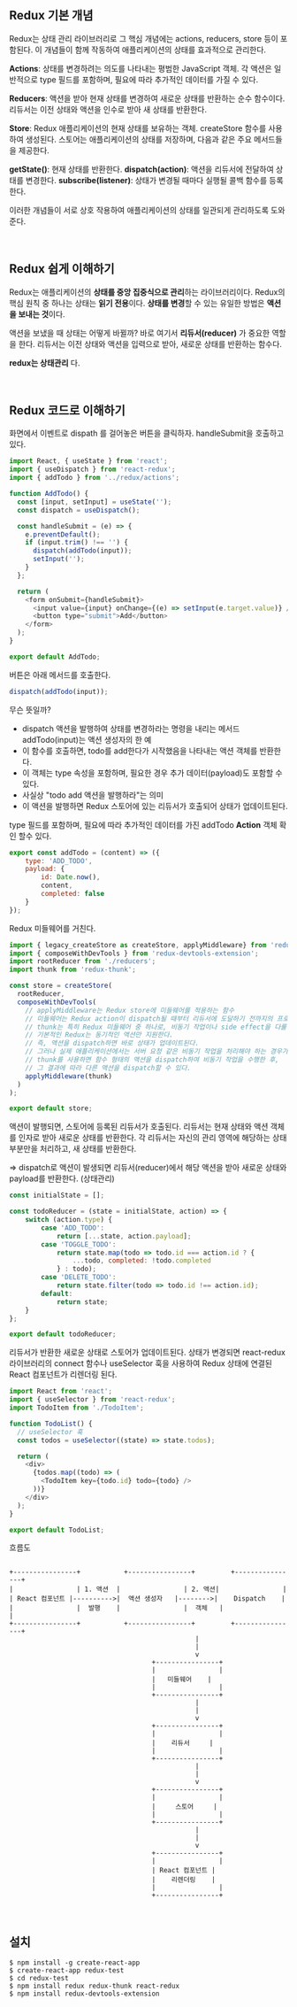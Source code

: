 <br/>

## Redux 기본 개념

Redux는 상태 관리 라이브러리로
그 핵심 개념에는 actions, reducers, store 등이 포함된다. 
이 개념들이 함께 작동하여 애플리케이션의 상태를 효과적으로 관리한다.

**Actions**: 상태를 변경하려는 의도를 나타내는 평범한 JavaScript 객체. 
각 액션은 일반적으로 type 필드를 포함하며, 필요에 따라 추가적인 데이터를 가질 수 있다.

**Reducers**: 액션을 받아 현재 상태를 변경하여 새로운 상태를 반환하는 순수 함수이다. 
리듀서는 이전 상태와 액션을 인수로 받아 새 상태를 반환한다.

**Store**: Redux 애플리케이션의 현재 상태를 보유하는 객체. 
createStore 함수를 사용하여 생성된다. 
스토어는 애플리케이션의 상태를 저장하며, 다음과 같은 주요 메서드들을 제공한다.

**getState()**: 현재 상태를 반환한다.
**dispatch(action)**: 액션을 리듀서에 전달하여 상태를 변경한다.
**subscribe(listener)**: 상태가 변경될 때마다 실행될 콜백 함수를 등록한다.

이러한 개념들이 서로 상호 작용하여 애플리케이션의 상태를 일관되게 관리하도록 도와준다.

<br/>

## Redux 쉽게 이해하기 

Redux는 애플리케이션의 **상태를 중앙 집중식으로 관리**하는 라이브러리이다. 
Redux의 핵심 원칙 중 하나는 상태는 **읽기 전용**이다.
**상태를 변경**할 수 있는 유일한 방법은 **액션을 보내는 것**이다.

액션을 보냈을 때 상태는 어떻게 바뀔까? 
바로 여기서 **리듀서(reducer)** 가 중요한 역할을 한다. 
리듀서는 이전 상태와 액션을 입력으로 받아, 새로운 상태를 반환하는 함수다.

**redux는 상태관리** 다.

<br/>

## Redux 코드로 이해하기

화면에서 이벤트로 dispath 를 걸어놓은 버튼을 클릭하자.
handleSubmit을 호출하고 있다.

```js
import React, { useState } from 'react';
import { useDispatch } from 'react-redux';
import { addTodo } from '../redux/actions';

function AddTodo() {
  const [input, setInput] = useState('');
  const dispatch = useDispatch();

  const handleSubmit = (e) => {
    e.preventDefault();
    if (input.trim() !== '') {
      dispatch(addTodo(input));
      setInput('');
    }
  };

  return (
    <form onSubmit={handleSubmit}>
      <input value={input} onChange={(e) => setInput(e.target.value)} />
      <button type="submit">Add</button>
    </form>
  );
}

export default AddTodo;
```

버튼은 아래 메서드를 호출한다.
```js
dispatch(addTodo(input));  
```

무슨 뜻일까?

- dispatch 액션을 발행하여 상태를 변경하라는 명령을 내리는 메서드
addTodo(input)는 액션 생성자의 한 예
- 이 함수를 호출하면, todo를 add한다가 시작했음을 나타내는 액션 객체를 반환한다.
- 이 객체는 type 속성을 포함하며, 필요한 경우 추가 데이터(payload)도 포함할 수 있다.
- 사실상 "todo add 액션을 발행하라"는 의미
- 이 액션을 발행하면 Redux 스토어에 있는 리듀서가 호출되어 상태가 업데이트된다.

type 필드를 포함하며, 필요에 따라 추가적인 데이터를 가진 addTodo **Action** 객체 확인 할수 있다.

```js
export const addTodo = (content) => ({
    type: 'ADD_TODO',
    payload: {
        id: Date.now(),
        content,
        completed: false
    }
});
```

Redux 미들웨어를 거친다.

```js
import { legacy_createStore as createStore, applyMiddleware} from 'redux'
import { composeWithDevTools } from 'redux-devtools-extension';
import rootReducer from './reducers';
import thunk from 'redux-thunk';

const store = createStore(
  rootReducer,
  composeWithDevTools(
    // applyMiddleware는 Redux store에 미들웨어를 적용하는 함수
    // 미들웨어는 Redux action이 dispatch될 때부터 리듀서에 도달하기 전까지의 프로세스를 확장하거나 수정할 수 해줌.
    // thunk는 특히 Redux 미들웨어 중 하나로, 비동기 작업이나 side effect을 다룰 때 유용하게 사용됨.
    // 기본적인 Redux는 동기적인 액션만 지원한다.
    // 즉, 액션을 dispatch하면 바로 상태가 업데이트된다.
    // 그러나 실제 애플리케이션에서는 서버 요청 같은 비동기 작업을 처리해야 하는 경우가 많다. 
    // thunk를 사용하면 함수 형태의 액션을 dispatch하여 비동기 작업을 수행한 후, 
    // 그 결과에 따라 다른 액션을 dispatch할 수 있다.
    applyMiddleware(thunk)
  )
);

export default store;
```

액션이 발행되면, 스토어에 등록된 리듀서가 호출된다.
리듀서는 현재 상태와 액션 객체를 인자로 받아 새로운 상태를 반환한다. 
각 리듀서는 자신의 관리 영역에 해당하는 상태 부분만을 처리하고, 새 상태를 반환한다.

=> dispatch로 액션이 발생되면 
리듀서(reducer)에서 해당 액션을 받아 새로운 상태와 payload를 반환한다. (상태관리)


```js
const initialState = [];

const todoReducer = (state = initialState, action) => {
    switch (action.type) {
        case 'ADD_TODO':
            return [...state, action.payload];
        case 'TOGGLE_TODO':
            return state.map(todo => todo.id === action.id ? {
                ...todo, completed: !todo.completed
            } : todo);
        case 'DELETE_TODO':
            return state.filter(todo => todo.id !== action.id);
        default:
            return state;
    }
};

export default todoReducer;
```

리듀서가 반환한 새로운 상태로 스토어가 업데이트된다.
상태가 변경되면 react-redux 라이브러리의 connect 함수나 useSelector 훅을 사용하여 Redux 상태에 연결된 React 컴포넌트가 리렌더링 된다.

```js
import React from 'react';
import { useSelector } from 'react-redux';
import TodoItem from './TodoItem';

function TodoList() {
  // useSelector 훅
  const todos = useSelector((state) => state.todos);

  return (
    <div>
      {todos.map((todo) => (
        <TodoItem key={todo.id} todo={todo} />
      ))}
    </div>
  );
}

export default TodoList;
```

흐름도

```

+----------------+           +----------------+         +----------------+
|                | 1. 액션  |                | 2. 액션|                |
| React 컴포넌트 |---------->|  액션 생성자   |-------->|    Dispatch    |
|                |  발행    |                |  객체   |                |
+----------------+           +----------------+         +----------------+
                                               |
                                               |
                                               v
                                    +----------------+
                                    |                |
                                    |   미들웨어    |
                                    |                |
                                    +----------------+
                                               |
                                               |
                                               v
                                    +----------------+
                                    |                |
                                    |    리듀서     |
                                    |                |
                                    +----------------+
                                               |
                                               |
                                               v
                                    +----------------+
                                    |                |
                                    |     스토어     |
                                    |                |
                                    +----------------+
                                               |
                                               |
                                               v
                                    +----------------+
                                    |                |
                                    | React 컴포넌트 |
                                    |    리렌더링    |
                                    |                |
                                    +----------------+
```

<br/>

## 설치

```
$ npm install -g create-react-app
$ create-react-app redux-test
$ cd redux-test
$ npm install redux redux-thunk react-redux
$ npm install redux-devtools-extension
```

